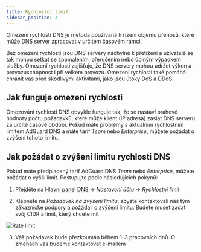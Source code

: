 ```yaml
---
title: Rychlostní limit
sidebar_position: 4
---
```


Omezení rychlosti DNS je metoda používaná k řízení objemu přenosů, které může DNS server zpracovat v určitém časovém rámci.

Bez omezení rychlosti jsou DNS servery náchylné k přetížení a uživatelé se tak mohou setkat se zpomalením, přerušením nebo úplným výpadkem služby. Omezení rychlosti zajišťuje, že DNS servery mohou udržet výkon a provozuschopnost i při velkém provozu. Omezení rychlosti také pomáhá chránit vás před škodlivými aktivitami, jako jsou útoky DoS a DDoS.

## Jak funguje omezení rychlosti

Omezování rychlosti DNS obvykle funguje tak, že se nastaví prahové hodnoty počtu požadavků, které může klient (IP adresa) zaslat DNS serveru za určité časové období. Pokud máte problémy s aktuálním rychlostním limitem AdGuard DNS a máte tarif _Team_ nebo _Enterprise_, můžete požádat o zvýšení tohoto limitu.

## Jak požádat o zvýšení limitu rychlosti DNS

Pokud máte předplacený tarif AdGuard DNS _Team_ nebo _Enterprise_, můžete požádat o vyšší limit. Postupujte podle následujících pokynů:

1. Přejděte na [Hlavní panel DNS](https://adguard-dns.io/dashboard/) → _Nastavení účtu_ → _Rychlostní limit_

2. Klepněte na _Požadavek na zvýšení limitu_, abyste kontaktovali náš tým zákaznické podpory a požádali o zvýšení limitu. Budete muset zadat svůj CIDR a limit, který chcete mít

 ![Rate limit](https://cdn.adtidy.org/content/kb/dns/private/rate_limit.png)

3. Váš požadavek bude přezkoumán během 1–3 pracovních dnů. O změnách vás budeme kontaktovat e-mailem
